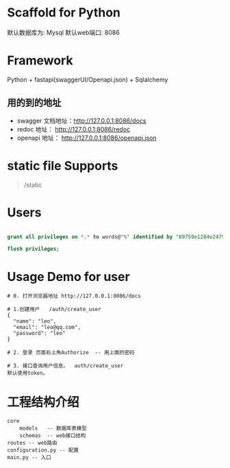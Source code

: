 # Scaffold for Python

默认数据库为: Mysql
默认web端口: 8086

# Framework
Python + fastapi(swaggerUI/Openapi.json) + Sqlalchemy

## 用的到的地址
- swagger 文档地址：http://127.0.0.1:8086/docs
- redoc 地址：  http://127.0.0.1:8086/redoc 
- openapi 地址： http://127.0.0.1:8086/openapi.json
# static file Supports

> /static

# Users
```sql

grant all privileges on *.* to words@"%" identified by "89759e1284e2479b991d2669de104942" with grant option;

flush privileges;
```

# Usage Demo for user

```
# 0. 打开浏览器地址 http://127.0.0.1:8086/docs
 
# 1.创建用户   /auth/create_user
{
  "name": "leo",
  "email": "leo@qq.com",
  "password": "leo"
}

# 2. 登录 页面右上角Authorize  -- 用上面的密码

# 3. 接口查询用户信息。  auth/create_user
默认使用token。

```

# 工程结构介绍
```
core
    models   -- 数据库表模型
    schemas  -- web接口结构
routes -- web路由
configuration.py -- 配置
main.py -- 入口
```